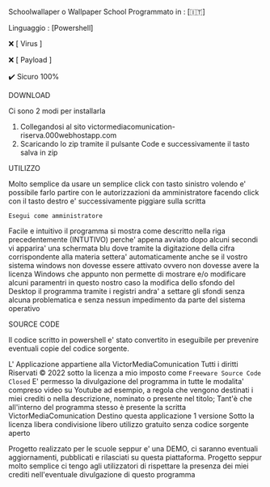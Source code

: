 Schoolwallaper o Wallpaper School
Programmato in : [🇮🇹]

Linguaggio : [Powershell]

❌ [ Virus ]

❌ [ Payload ]

✔️ Sicuro 100%

DOWNLOAD

Ci sono 2 modi per installarla
1.  Collegandosi al sito victormediacomunication-riserva.000webhostapp.com
2.  Scaricando lo zip tramite il pulsante Code e successivamente il tasto salva in zip

UTILIZZO

Molto semplice da usare un semplice click con tasto sinistro 
volendo e' possibile farlo partire con le autorizzazioni da amministratore
facendo click con il tasto destro e' successivamente piggiare sulla scritta 

`Esegui come amministratore`

Facile e intuitivo 
il programma si mostra come descritto nella riga precedentemente (INTUTIVO) perche' appena avviato 
dopo alcuni secondi vi apparira' una schermata blu
dove tramite la digitazione della cifra corrispondente alla materia 
settera' automaticamente anche se il vostro sistema windows non dovesse essere attivato 
ovvero non dovesse avere la licenza Windows
che appunto non permette di mostrare e/o modificare alcuni paramentri in questo nostro caso
 la modifica dello sfondo del Desktop il programma tramite i registri andra' a settare gli sfondi
senza alcuna problematica e senza nessun impedimento da parte del sistema operativo

SOURCE CODE

Il codice scritto in powershell e' stato convertito in eseguibile per prevenire eventuali
copie del codice sorgente.

L' Applicazione appartiene alla VictorMediaComunication 
Tutti i diritti Riservati © 2022 sotto la licenza a mio imposto
come `Freeware Source Code Closed`
E' permesso la divulgazione del programma in tutte le modalita'
compreso video su Youtube ad esempio, a regola che vengono destinati i miei crediti o nella descrizione,
nominato o presente nel titolo;
Tant'è che all'interno del programma stesso è presente la scritta 
VictorMediaComunication 
Destino questa applicazione 1 versione 
Sotto la licenza libera condivisione libero utilizzo gratuito senza codice sorgente aperto

Progetto realizzato per le scuole seppur e' una DEMO,
ci saranno eventuali aggiornamenti,
pubblicati e rilasciati su questa piattaforma.
Progetto seppur molto semplice ci tengo agli utilizzatori di rispettare la presenza dei miei crediti 
nell'eventuale divulgazione di questo programma
